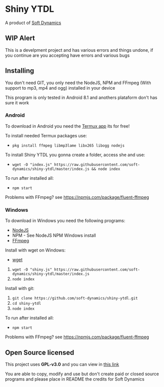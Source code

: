 # Shiny YTDL
A product of [Soft Dynamics](https://softdynamics.tk)

## WIP Alert
This is a develpment project and has various errors and things undone, if you continue are you accepting have errors and various bugs

## Installing
You don't need GIT, you only need the NodeJS, NPM and FFmpeg (With support to mp3, mp4 and ogg) installed in your device

This program is only tested in Android 8.1 and anothers plataform don't has sure it work

### Android

To download in Android you need the [Termux app](https://play.google.com/store/apps/details?id=com.termux) its for free!

To install needed Termux packages use:
- `pkg install ffmpeg libmp3lame libx265 libogg nodejs`

To install Shiny YTDL you gonna create a folder, access she and use:
- `wget -O "index.js" https://raw.githubusercontent.com/soft-dynamics/shiny-ytdl/master/index.js && node index`

To run after installed all:
- `npm start`

Problems with FFmpeg? see https://npmjs.com/package/fluent-ffmpeg

### Windows

To download in Windows you need the following programs:
- [NodeJS](https://nodejs.org/)
- NPM - See NodeJS NPM Windows install
- [FFmpeg](https://ffmpeg.org/)

Install with wget on Windows:
- [wget](http://gnuwin32.sourceforge.net/packages/wget.htm)
1. `wget -O "shiny.js" https://raw.githubusercontent.com/soft-dynamics/shiny-ytdl/master/index.js`
2. `node index`

Install with git:
1. `git clone https://github.com/soft-dynamics/shiny-ytdl.git`
2. `cd shiny-ytdl`
3. `node index`

To run after installed all:
- `npm start`

Problems with FFmpeg? see https://npmjs.com/package/fluent-ffmpeg

## Open Source licensed

This project uses **GPL-v3.0** and you can view in [this link](https://github.com/soft-dynamics/shiny-ytdl/blob/master/LICENSE.txt)

You are able to copy, modify and use but don't create paid or closed source programs and please place in README the credits for Soft Dynamics
